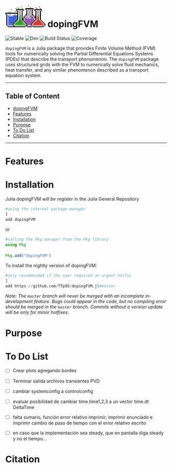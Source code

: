 <div align="left">
  <h1 id="dopingfvm"><img src="/images/Logo_notex_dopingFVM.png" width="125" title="dopingFVM logo"> dopingFVM</h1>
  <p>
    <a style="text-decoration: none" href="https://TTp95.github.io/dopingFVM.jl/stable">
      <img alt="Stable" src="https://img.shields.io/badge/docs-stable-blue.svg" />
    </a>
    <a style="text-decoration: none" href="https://TTp95.github.io/dopingFVM.jl/dev">
      <img alt="Dev" src="https://img.shields.io/badge/docs-dev-blue.svg" />
    </a>
    <a style="text-decoration: none" href="https://github.com/TTp95/dopingFVM.jl/actions">
      <img alt="Build Status" src="https://github.com/TTp95/dopingFVM.jl/workflows/CI/badge.svg"/>
    </a>
    <a style="text-decoration: none" href="https://codecov.io/gh/TTp95/dopingFVM.jl">
      <img alt="Coverage" src="https://codecov.io/gh/TTp95/dopingFVM.jl/branch/master/graph/badge.svg" />
    </a>
  </p>
</div>

`dopingFVM` is a Julia package that provides Finite Volume Method (FVM) tools for numerically solving the Partial Differential Equations Systems (PDEs) that describe the transport phenomenon. The `dopingFVM` package uses structured grids with the FVM to numerically solve fluid mechanics, heat transfer, and any similar phenomenon described as a transport equation system.

---

## Table of Content
* [dopingFVM](#dopingfvm)
* [Features](#features)
* [Installation](#installation)
* [Purpose](#propurse)
* [To Do List](#to-do-list)
* [Citation](#to-do-list)

---

# Features

# Installation

Julia dopingFVM *will be* register in the Julia General Repository

```julia
#using the internal package manager
]
add dopingFVM
```

or

```julia
#calling the Pkg manager from the Pkg library
using Pkg

Pkg.add("dopingFVM")
```

To install the nightly version of dopingFVM:

```julia
#only recommended if the user required an urgent hotfix
]
add https://github.com/TTp95/dopingFVM.jl#master
```

*Note: The `master` branch will never be merged with an incomplete in-development feature. Bugs could appear in the code, but no compiling error should be merged in the `master` branch. Commits without a version update will be only for minor hotfixes.*

# Purpose



# To Do List
- [ ] Crear plots agregando bordes
- [ ] Terminar salida archivos transientes PVD
- [ ] cambiar systemconfig a controlconfig
- [ ] evaluar posibilidad de cambiar time.time1,2,3 a un vector time.dt DeltaTime
- [ ] falta sumario, función error relativo imprimir, imprimir enunciado e imprimir cambio de paso de tiempo con el error relativo escrito
- [ ] en caso que la implementación sea steady, que en pantalla diga steady y no el tiempo...


# Citation
